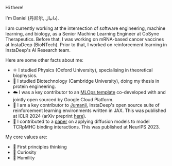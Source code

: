Hi there! 

I'm Daniel (丹尼尔, دانیال).

I am currently working at the intersection of software engineering, machine learning, and biology, as a Senior Machine Learning Engineer at CoSyne Therapeutics. Before that, I was working on mRNA-based cancer vaccines at InstaDeep (BioNTech). Prior to that, I worked on reinforcement learning in InstaDeep's AI Research team. 

Here are some other facts about me:
- ⚛️ I studied Physics (Oxford University), specialising in theoretical biophysics. 
- 🧬 I studied Biotechnology (Cambridge University), doing my thesis in protein engineering. 
- ☁️ I was a key contributor to an [MLOps template](https://github.com/GoogleCloudPlatform/vertex-pipelines-end-to-end-samples) co-developed with and jointly open sourced by Google Cloud Platform. 
- 🦁 I am a key contributor to [Jumanji](https://github.com/instadeepai/jumanji), InstaDeep's open source suite of reinforcement learning environments written in JAX. This was published at ICLR 2024 (arXiv preprint [here](https://arxiv.org/abs/2306.09884)).
- 📄 I contributed to a [paper](https://www.biorxiv.org/content/10.1101/2023.11.21.568057v1.full.pdf) on applying diffusion models to model TCRpMHC binding interactions. This was published at NeurIPS 2023.

My core values are:
- 🌱 First principles thinking
- 🧠 Curiosity
- 🙌 Humility

<!---
dluo96/dluo96 is a ✨ special ✨ repository because its `README.md` (this file) appears on your GitHub profile.
You can click the Preview link to take a look at your changes.
--->

